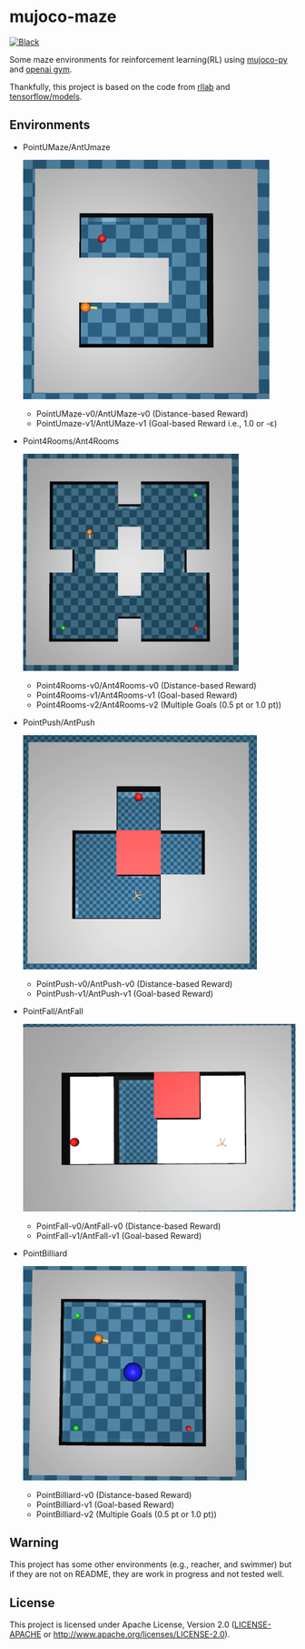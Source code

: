 # mujoco-maze
[![Black](https://img.shields.io/badge/code%20style-black-000.svg)](https://github.com/psf/black)

Some maze environments for reinforcement learning(RL) using [mujoco-py] and
[openai gym][gym].

Thankfully, this project is based on the code from  [rllab] and [tensorflow/models][models].

## Environments

- PointUMaze/AntUmaze

  ![PointUMaze](./screenshots/PointUMaze.png)
  - PointUMaze-v0/AntUMaze-v0 (Distance-based Reward)
  - PointUmaze-v1/AntUMaze-v1 (Goal-based Reward i.e., 1.0 or -ε)

- Point4Rooms/Ant4Rooms

  ![Point4Rooms](./screenshots/Point4Rooms.png)
  - Point4Rooms-v0/Ant4Rooms-v0 (Distance-based Reward)
  - Point4Rooms-v1/Ant4Rooms-v1 (Goal-based Reward)
  - Point4Rooms-v2/Ant4Rooms-v2 (Multiple Goals (0.5 pt or 1.0 pt))

- PointPush/AntPush

  ![PointPush](./screenshots/AntPush.png)
  - PointPush-v0/AntPush-v0 (Distance-based Reward)
  - PointPush-v1/AntPush-v1 (Goal-based Reward)

- PointFall/AntFall

  ![PointFall](./screenshots/AntFall.png)
  - PointFall-v0/AntFall-v0 (Distance-based Reward)
  - PointFall-v1/AntFall-v1 (Goal-based Reward)

- PointBilliard

  ![PointBilliard](./screenshots/PointBilliard.png)
  - PointBilliard-v0 (Distance-based Reward)
  - PointBilliard-v1 (Goal-based Reward)
  - PointBilliard-v2 (Multiple Goals (0.5 pt or 1.0 pt))

## Warning
This project has some other environments (e.g., reacher, and swimmer)
but if they are not on README, they are work in progress and
not tested well.

## License
This project is licensed under Apache License, Version 2.0
([LICENSE-APACHE](LICENSE) or http://www.apache.org/licenses/LICENSE-2.0).

[gym]: https://github.com/openai/gym
[models]: https://github.com/tensorflow/models/tree/master/research/efficient-hrl
[mujoco-py]: https://github.com/openai/mujoco-py
[rllab]: https://github.com/rll/rllab
